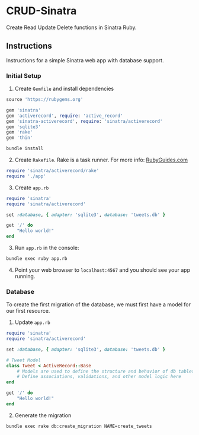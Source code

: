 # CRUD-Sinatra
 Create Read Update Delete functions in Sinatra Ruby.

## Instructions

Instructions for a simple Sinatra web app with database support.

### Initial Setup

1. Create `Gemfile` and install dependencies

```ruby
source 'https://rubygems.org'

gem 'sinatra'                                       
gem 'activerecord', require: 'active_record'                                       # ORM to talk to database
gem 'sinatra-activerecord', require: 'sinatra/activerecord'                        # AR work on Sinatra
gem 'sqlite3'                                                                      # Database adapter
gem 'rake'                                                                         # Task runner
gem 'thin'                                                                         # Thin and fast web server
```

```bash
bundle install
```

2. Create `Rakefile`. Rake is a task runner. For more info: [RubyGuides.com](https://www.rubyguides.com/2019/02/ruby-rake/)

```ruby
require 'sinatra/activerecord/rake'
require './app'
```

3. Create `app.rb`

```ruby
require 'sinatra'
require 'sinatra/activerecord'

set :database, { adapter: 'sqlite3', database: 'tweets.db' }

get '/' do
    "Hello world!"
end
```

3. Run `app.rb` in the console:

```bash
bundle exec ruby app.rb
```

4. Point your web browser to `localhost:4567` and you should see your app running.

### Database

To create the first migration of the database, we must first have a model for our first resource. 

1. Update `app.rb`

```ruby
require 'sinatra'
require 'sinatra/activerecord'

set :database, { adapter: 'sqlite3', database: 'tweets.db' }

# Tweet Model
class Tweet < ActiveRecord::Base
    # Models are used to define the structure and behavior of db tables
    # Define associations, validations, and other model logic here
end

get '/' do
    "Hello world!"
end
```

2. Generate the migration

```bash
bundle exec rake db:create_migration NAME=create_tweets
```
